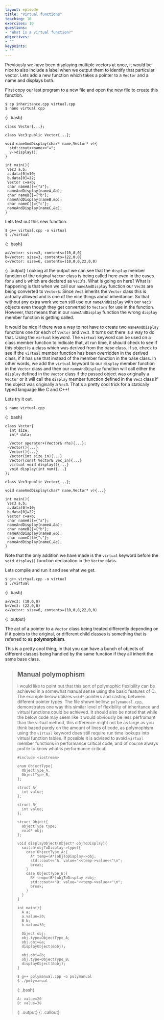 ```yaml
---
layout: episode
title: "Virtual functions"
teaching: 10
exercises: 10
questions:
- "What is a virtual function?"
objectives:
- ""
keypoints:
- ""
---
```


Previously we have been displaying multiple vectors at once, it would be nice to also include a label when we output them to identify that particular vector. Lets add a new function which takes a pointer to a `Vector` and a name and displays both.

First copy our last program to a new file and open the new file to create this function.
~~~ 
$ cp inheritance.cpp virtual.cpp
$ nano virtual.cpp
~~~
{: .bash}

~~~
class Vector{...};

class Vec3:public Vector{...};

void nameAndDisplay(char* name,Vector* v){
  std::cout<<name<<"=";
  v->display();
}

int main(){
 Vec3 a,b;
 a.data[0]=10;
 b.data[0]=22;
 Vector c=a+b;
 char nameA[]={"a"};
 nameAndDisplay(nameA,&a);
 char nameB[]={"b"};
 nameAndDisplay(nameB,&b);
 char nameC[]={"c"};
 nameAndDisplay(nameC,&c);
}
~~~

Lets test out this new function.
~~~
$ g++ virtual.cpp -o virtual
$ ./virtual
~~~
{: .bash}
~~~
a=Vector: size=3, contents=(10,0,0)
b=Vector: size=3, contents=(22,0,0)
c=Vector: size=6, contents=(10,0,0,22,0,0)
~~~
{: .output}
Looking at the output we can see that the `display` member function of the original `Vector` class is being called here even in the cases for `a` and `b` which are declared as `Vec3`'s. What is going on here? What is happening is that when we call our `nameAndDisplay` function our `Vec3`s are being converted to `Vector`s. Since `Vec3` inherits the `Vector` class this is actually allowed and is one of the nice things about inheritance. So that without any extra work we can still use our `nameAndDisplay` with our `Vec3` objects even though they get converted to `Vectors` for use in the function. However, that means that in our `nameAndDisplay` function the wrong `display` member function is getting called.

It would be nice if there was a way to not have to create two `nameAndDisplay` functions one for each of `Vector` and `Vec3`. It turns out there is a way to do that. Using the `virtual` keyword. The `virtual` keyword can be used on a class member function to indicate that, at run time, it should check to see if this object is a class which was derived from the base class. If so, check to see if the `virtual` member function has been overridden in the derived class, if it has use that instead of the member function in the base class. In other words, we add the `virtual` keyword to our `display` member function in the `Vector` class and then our `nameAndDisplay` function will call either the `display` defined in the `Vector` class if the passed object was originally a `Vector` or it will call the `display` member function defined in the `Vec3` class if the object was originally a `Vec3`. That's a pretty cool trick for a statically typed language like C and C++!

Lets try it out.

~~~
$ nano virtual.cpp
~~~
{: .bash}

~~~
class Vector{
  int size;
  int* data;
  
  Vector operator+(Vector& rhs){...};
 ~Vector(){...}
  Vector(){...}
  Vector(int size_in){...}
  Vector(const Vector& vec_in){...}
  virtual void display(){...}
  void display(int num){...}
};

class Vec3:public Vector{...};

void nameAndDisplay(char* name,Vector* v){...}

int main(){
 Vec3 a,b;
 a.data[0]=10;
 b.data[0]=22;
 Vector c=a+b;
 char nameA[]={"a"};
 nameAndDisplay(nameA,&a);
 char nameB[]={"b"};
 nameAndDisplay(nameB,&b);
 char nameC[]={"c"};
 nameAndDisplay(nameC,&c);
}
~~~
Note that the only addition we have made is the `virtual` keyword before the `void display()` function declaration in the `Vector` class.

Lets compile and run it and see what we get.
~~~
$ g++ virtual.cpp -o virtual
$ ./virtual
~~~
{: .bash}
~~~
a=Vec3: (10,0,0)
b=Vec3: (22,0,0)
c=Vector: size=6, contents=(10,0,0,22,0,0)
~~~
{: .output}

The act of a pointer to a `Vector` class being treated differently depending on if it points to the original, or different child classes is something that is referred to as **polymorphism**. 

This is a pretty cool thing, in that you can have a bunch of objects of different classes being handled by the same function if they all inherit the same base class.

> ## Manual polymophism
> I would like to point out that this sort of polymophic flexibility can be achieved in a somewhat manual sense using the basic features of C. The example below utilizes `void*` pointers and casting between different pointer types. The file shown bellow, `polymanual.cpp`, demonstrates one way this similar level of flexibility of inheritance and virtual functions could be achieved. It should also be noted that while the below code may seem like it would obviously be less perfromant than the virtual method, this difference might not be as large as you think based purely on the amount of lines of code, as polymophism using the `virtual` keyword does still require run time lookups into virtual function tables. If possible it is advised to avoid `virtual` member functions in performance critical code, and of course always profile to know what is performance critical.
> ~~~
> #include <iostream>
> 
> enum ObjectType{
>   ObjectType_A,
>   ObjectType_B,
> };
> 
> struct A{
>   int value;
> };
> 
> struct B{
>   int value;
> };
> 
> struct Object{
>   ObjectType type;
>   void* obj;
> };
> 
> void displayObject(Object* objToDisplay){
>   switch(objToDisplay->type){
>     case ObjectType_A:{
>       A* temp=(A*)objToDisplay->obj;
>       std::cout<<"A: value="<<temp->value<<"\n";
>       break;
>     }
>     case ObjectType_B:{
>       B* temp=(B*)objToDisplay->obj;
>       std::cout<<"B: value="<<temp->value<<"\n";
>       break;
>     }
>   }
> }
> 
> int main(){
>   A a;
>   a.value=20;
>   B b;
>   b.value=30;
>   
>   Object obj;
>   obj.type=ObjectType_A;
>   obj.obj=&a;
>   displayObject(&obj);
>   
>   obj.obj=&b;
>   obj.type=ObjectType_B;
>   displayObject(&obj);
> }
> ~~~
> 
> ~~~
> $ g++ polymanual.cpp -o polymanual
> $ ./polymanual
> ~~~
> {: .bash}
> ~~~
> A: value=20
> B: value=30
> ~~~
> {: .output}
{: .callout}
